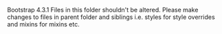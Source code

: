 Bootstrap 4.3.1
Files in this folder shouldn't be altered. Please make changes to files in parent folder and siblings i.e. styles for style overrides and mixins for mixins etc.